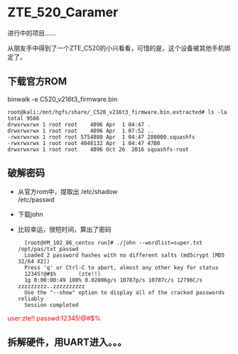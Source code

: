 # ZTE_520_Caramer
进行中的项目......

从朋友手中得到了一个ZTE_C520的小兴看看，可惜的是，这个设备被其他手机绑定了。

## 下载官方ROM
binwalk -e C520_v216t3_firmware.bin

    root@kali:/mnt/hgfs/share/_C520_v216t3_firmware.bin.extracted# ls -la
    total 9586
    drwxrwxrwx 1 root root    4096 Apr  1 04:47 .
    drwxrwxrwx 1 root root    4096 Apr  1 07:52 ..
    -rwxrwxrwx 1 root root 5754880 Apr  1 04:47 280000.squashfs
    -rwxrwxrwx 1 root root 4048132 Apr  1 04:47 47B0
    drwxrwxrwx 1 root root    4096 Oct 26  2016 squashfs-root

## 破解密码
- 从官方rom中，提取出
    /etc/shadow  
    /etc/passwd
    
- 下载john
- 比较幸运，很短时间，算出了密码

        [root@VM_102_86_centos run]# ./john --wordlist=super.txt /opt/pas/txt_passwd           
        Loaded 2 password hashes with no different salts (md5crypt [MD5 32/64 X2])
        Press 'q' or Ctrl-C to abort, almost any other key for status
        12345!@#$%       (zte!!)
        1g 0:00:00:49 100% 0.02006g/s 10787p/s 10787c/s 12796C/s zzzzzzzzz..zzzzzzzzzz
        Use the "--show" option to display all of the cracked passwords reliably
        Session completed
        
<font color=red>user:zte!!    passwd:12345!@#$%</font>


## 拆解硬件，用UART进入。。。
